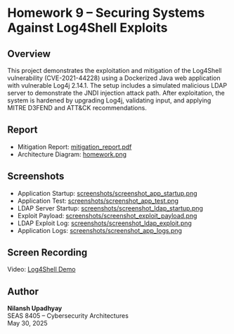 # Homework 9 – Securing Systems Against Log4Shell Exploits

## Overview
This project demonstrates the exploitation and mitigation of the Log4Shell vulnerability (CVE-2021-44228) using a Dockerized Java web application with vulnerable Log4j 2.14.1. The setup includes a simulated malicious LDAP server to demonstrate the JNDI injection attack path. After exploitation, the system is hardened by upgrading Log4j, validating input, and applying MITRE D3FEND and ATT&CK recommendations.

## Report
- Mitigation Report: [mitigation_report.pdf](mitigation_report.pdf)
- Architecture Diagram: [homework.png](homework.png)

## Screenshots
- Application Startup: [screenshots/screenshot_app_startup.png](screenshots/screenshot_app_startup.png)
- Application Test: [screenshots/screenshot_app_test.png](screenshots/screenshot_app_test.png)
- LDAP Server Startup: [screenshots/screenshot_ldap_startup.png](screenshots/screenshot_ldap_startup.png)
- Exploit Payload: [screenshots/screenshot_exploit_payload.png](screenshots/screenshot_exploit_payload.png)
- LDAP Exploit Log: [screenshots/screenshot_ldap_exploit.png](screenshots/screenshot_ldap_exploit.png)
- Application Logs: [screenshots/screenshot_app_logs.png](screenshots/screenshot_app_logs.png)

## Screen Recording
Video: [Log4Shell Demo](<paste-your-google-drive-link-here>)

## Author
**Nilansh Upadhyay**  
SEAS 8405 – Cybersecurity Architectures  
May 30, 2025